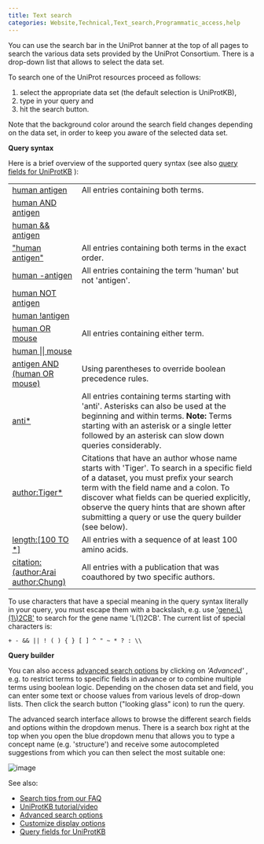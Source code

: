 ```yaml
---
title: Text search
categories: Website,Technical,Text_search,Programmatic_access,help
---
```


You can use the search bar in the UniProt banner at the top of all pages to search the various data sets provided by the UniProt Consortium. There is a drop-down list that allows to select the data set.

To search one of the UniProt resources proceed as follows:

1.  select the appropriate data set (the default selection is UniProtKB),
2.  type in your query and
3.  hit the search button.

Note that the background color around the search field changes depending on the data set, in order to keep you aware of the selected data set.

**Query syntax**

Here is a brief overview of the supported query syntax (see also [query fields for UniProtKB](http://www.uniprot.org/help/query-fields) ):

|                                                                                                                           |                                                                                                                                                                                                                                                                                                                                      |
|:--------------------------------------------------------------------------------------------------------------------------|:-------------------------------------------------------------------------------------------------------------------------------------------------------------------------------------------------------------------------------------------------------------------------------------------------------------------------------------|
| [human antigen](https://www.uniprot.org/uniprotkb/?query=human%20antigen)                                                 | All entries containing both terms.                                                                                                                                                                                                                                                                                                   |
| [human AND antigen](https://www.uniprot.org/uniprotkb/?query=human%20AND%20antigen)                                       |                                                                                                                                                                                                                                                                                                                                      |
| [human && antigen](https://www.uniprot.org/uniprotkb/?query=human%20%26%26%20antigen)                                     |                                                                                                                                                                                                                                                                                                                                      |
| ["human antigen"](https://www.uniprot.org/uniprotkb/?query=%22human%20antigen%22)                                         | All entries containing both terms in the exact order.                                                                                                                                                                                                                                                                                |
| [human -antigen](https://www.uniprot.org/uniprotkb/?query=human%20-antigen)                                               | All entries containing the term 'human' but not 'antigen'.                                                                                                                                                                                                                                                                           |
| [human NOT antigen](https://www.uniprot.org/uniprotkb/?query=human%20NOT%20antigen)                                       |                                                                                                                                                                                                                                                                                                                                      |
| [human !antigen](https://www.uniprot.org/uniprotkb/?query=human%20!antigen)                                               |                                                                                                                                                                                                                                                                                                                                      |
| [human OR mouse](https://www.uniprot.org/uniprotkb/?query=human%20OR%20mouse)                                             | All entries containing either term.                                                                                                                                                                                                                                                                                                  |
| [human \|\| mouse](https://www.uniprot.org/uniprotkb/?query=human%20%7C%7C%20mouse)                                       |                                                                                                                                                                                                                                                                                                                                      |
| [antigen AND (human OR mouse)](https://www.uniprot.org/uniprotkb/?query=antigen%20AND%20%28human%20OR%20mouse%29)         | Using parentheses to override boolean precedence rules.                                                                                                                                                                                                                                                                              |
| [anti\*](https://www.uniprot.org/uniprotkb/?query=anti%2A)                                                                | All entries containing terms starting with 'anti'. Asterisks can also be used at the beginning and within terms. **Note:** Terms starting with an asterisk or a single letter followed by an asterisk can slow down queries considerably.                                                                                            |
| [author:Tiger\*](https://www.uniprot.org/uniprotkb/?query=author:Tiger%2A)                                                | Citations that have an author whose name starts with 'Tiger'. To search in a specific field of a dataset, you must prefix your search term with the field name and a colon. To discover what fields can be queried explicitly, observe the query hints that are shown after submitting a query or use the query builder (see below). |
| [length:\[100 TO \*\]](https://www.uniprot.org/uniprotkb/?query=length:%5B100%20TO%20%2A%5D)                              | All entries with a sequence of at least 100 amino acids.                                                                                                                                                                                                                                                                             |
| [citation:(author:Arai author:Chung)](https://www.uniprot.org/uniprotkb/?query=citation:%28author:Arai%20author:Chung%29) | All entries with a publication that was coauthored by two specific authors.                                                                                                                                                                                                                                                          |

To use characters that have a special meaning in the query syntax literally in your query, you must escape them with a backslash, e.g. use ['gene:L\\(1\\)2CB'](https://www.uniprot.org/uniprotkb/?query=gene:L%5C(1%5C)2CB) to search for the gene name 'L(1)2CB'. The current list of special characters is:

`+ - && || ! ( ) { } [ ] ^ " ~ * ? : \\`

**Query builder**

You can also access [advanced search options](http://www.uniprot.org/help/advanced%5Fsearch) by clicking on *'Advanced'* , e.g. to restrict terms to specific fields in advance or to combine multiple terms using boolean logic. Depending on the chosen data set and field, you can enter some text or choose values from various levels of drop-down lists. Then click the search button ("looking glass" icon) to run the query.

The advanced search interface allows to browse the different search fields and options within the dropdown menus. There is a search box right at the top when you open the blue dropdown menu that allows you to type a concept name (e.g. 'structure') and receive some autocompleted suggestions from which you can then select the most suitable one:

![image](https://github.com/ebi-uniprot/uniprot-manual/raw/main/images/text-search-15.png)

See also:

-   [Search tips from our FAQ](http://www.uniprot.org/help/?query=section%3Afaq+AND+category%3A%22Text%20search%22)
-   [UniProtKB tutorial/video](https://www.youtube.com/watch?v=ado1r8IDm3U)
-   [Advanced search options](http://www.uniprot.org/help/advanced%5Fsearch)
-   [Customize display options](http://www.uniprot.org/help/customize)
-   [Query fields for UniProtKB](http://www.uniprot.org/help/query-fields)
